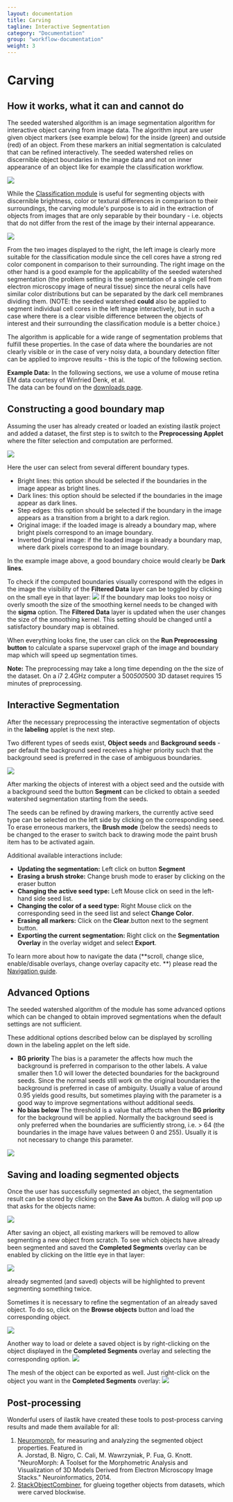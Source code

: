 ```yaml
---
layout: documentation
title: Carving
tagline: Interactive Segmentation
category: "Documentation"
group: "workflow-documentation"
weight: 3
---
```

# Carving

## How it works, what it can and cannot do

The seeded watershed algorithm is an image segmentation algorithm for
interactive object carving from image data. The algorithm input are user given
object markers (see example below) for the inside (green) and outside (red) of
an object.  From these markers an initial segmentation is calculated that can
be refined interactively. The seeded watershed relies on discernible object
boundaries in the image data and not on inner appearance of an object like for
example the classification workflow.
      
<a href="carving_intro_overview.png" data-toggle="lightbox"><img src="carving_intro_overview.png" class="img-responsive" /></a>

While the
[Classification module]({{site.baseurl}}/documentation/pixelclassification/pixelclassification.html)
is useful for segmenting objects with discernible brightness, color
or textural differences in comparison to their surroundings, the carving
module's purpose is to aid in the extraction of objects from images that are
only separable by their boundary - i.e. objects that do not differ from the
rest of the image by their internal appearance.

<a href="carving_good_bad.png" data-toggle="lightbox"><img src="carving_good_bad.png" class="img-responsive" /></a>
      
From the two images displayed to the right, the left image is clearly
more suitable for the classification module since the cell cores have a
strong red color component in comparison to their surrounding. The right
image on the other hand is a good example for the applicability of the
seeded watershed segmentation (the problem setting is the segmentation of
a single cell from electron microscopy image of neural tissue) since the
neural cells have similar color distributions but can be
separated by the dark cell membranes dividing them. (NOTE: the seeded
watershed **could** also be applied to segment individual cell cores
in the left image interactively, but in such a case where there is a
clear visible difference between the objects of interest and their
surrounding the classification module is a better choice.)

The algorithm is applicable for a wide range of segmentation problems that
fulfill these properties. In the case of data where the boundaries are not
clearly visible or in the case of very noisy data, a boundary detection filter
can be applied to improve results - this is the topic of the following section.

**Example Data:** In the following sections, we use a volume of mouse retina EM data courtesy of Winfried Denk, et al.  
The data can be found on the [downloads page]({{site.baseurl}}/download.html).

## Constructing a good boundary map

Assuming the user has already created or loaded an existing
ilastik project and added a dataset, the first step is to switch to the **Preprocessing Applet**
where the filter selection and computation are performed.

<a href="snapshots/preprocessing1-zoomed.png" data-toggle="lightbox"><img src="snapshots/preprocessing1-zoomed.png" class="img-responsive" /></a>

Here the user can select from several different boundary types.
* Bright lines: this option should be selected if the boundaries in the image appear as bright lines.
* Dark lines: this option should be selected if the boundaries in the image appear as dark lines.
* Step edges: this option should be selected if the boundary in the image appears as a transition from a bright to a dark region.
* Original image: if the loaded image is already a boundary map, where bright pixels correspond to an image boundary.
* Inverted Original image: if the loaded image is already a boundary map, where dark pixels correspond to an image boundary.

In the example image above, a good boundary choice would clearly be **Dark lines**.

To check if the computed boundaries visually correspond with the edges in the image the visibility of the **Filtered Data** layer
can be toggled by clicking on the small eye in that layer:
<a href="snapshots/preprocessing2-zoomed.png" data-toggle="lightbox"><img src="snapshots/preprocessing2-zoomed.png" class="img-responsive" /></a>
If the boundary map looks too noisy or overly smooth the size of the smoothing kernel needs to be changed with the **sigma** option.
The **Filtered Data** layer is updated when the user changes the size of the smoothing kernel. This setting should be changed
until a satisfactory boundary map is obtained.

When everything looks fine, the user can click on the **Run Preprocessing button** to calculate a sparse supervoxel graph of 
the image and boundary map which will speed up segmentation times.
      
**Note:** The preprocessing may take a long time depending on the the
size of the dataset. On a i7 2.4GHz computer a 500*500*500 3D dataset requires
15 minutes of preprocessing.


## Interactive Segmentation

After the necessary preprocessing the interactive segmentation of objects in the **labeling** applet is the next step.

Two different types of seeds exist, **Object seeds** and **Background seeds** - per default the background seed receives a higher priority such that the background seed is preferred in the case of ambiguous boundaries.

<a href="snapshots/labeling1-zoomed.png" data-toggle="lightbox"><img src="snapshots/labeling1-zoomed.png" class="img-responsive" /></a>

After marking the objects of interest with a object seed and the outside
with a background seed the button **Segment** can be clicked to obtain a seeded
watershed segmentation starting from the seeds.

The seeds can be refined by drawing markers, the currently active seed type can be selected 
on the left side by clicking on the corresponding seed.
To erase erroneous markers, the **Brush mode** (below the seeds) needs to be changed to the eraser to switch back to drawing mode 
the paint brush item has to be activated again.
 
Additional available interactions include:

- **Updating the segmentation:** Left click on button **Segment**
- **Erasing a brush stroke:** Change brush mode to eraser by clicking on the eraser button
- **Changing the active seed type:** Left Mouse click on seed in the left-hand side seed list.
- **Changing the color of a seed type:** Right Mouse click on the corresponding seed in the seed list and select **Change Color**.
- **Erasing all markers:** Click on the  **Clear**.button next to the segment button.
- **Exporting the current segmentation:** Right click on the **Segmentation Overlay** in the overlay widget and select **Export**.
      
To learn more about how to navigate the data (**scroll, change slice,
enable/disable overlays, change overlay capacity etc. **) please read the
[Navigation guide]({{site.baseurl}}/documentation/basics/navigation.html).

## Advanced Options

The seeded watershed algorithm of the module has some advanced options which
can be changed to obtain improved segmentations when the default settings are
not sufficient.

These additional options described below can be displayed by scrolling down
in the labeling applet on the left side.

- **BG priority** The bias is a parameter the affects how much the background is
  preferred in comparison to the other labels. A value smaller then 1.0 will
  lower the detected boundaries for the background seeds. Since the normal
  seeds still work on the original boundaries the background is preferred in
  case of ambiguity. Usually a value of around 0.95 yields good results, but
  sometimes playing with the parameter is a good way to improve segmentations
  without additional seeds.
- **No bias below** The threshold is a value that affects when the **BG priority**
  for the background will be applied. Normally the background seed is only
  preferred when the boundaries are sufficiently strong, i.e. > 64 (the
  boundaries in the image have values between 0 and 255). Usually it is not
  necessary to change this parameter.
  
<a href="snapshots/labeling2-zoomed.png" data-toggle="lightbox"><img src="snapshots/labeling2-zoomed.png" class="img-responsive" /></a>


## Saving and loading segmented objects

Once the user has successfully segmented an object, the segmentation result
can be stored by clicking on the **Save As** button. A dialog will pop up that
asks for the objects name:

<a href="snapshots/labeling3-zoomed.png" data-toggle="lightbox"><img src="snapshots/labeling3-zoomed.png" class="img-responsive" /></a>

After saving an object, all existing markers will be removed to allow segmenting a new
object from scratch. To see which objects have already been segmented and saved the **Completed Segments** overlay
can be enabled by clicking on the little eye in that layer:

<a href="snapshots/labeling4-zoomed.png" data-toggle="lightbox"><img src="snapshots/labeling4-zoomed.png" class="img-responsive" /></a>

already segmented (and saved) objects will be highlighted to prevent segmenting something twice.

Sometimes it is necessary to refine the segmentation of an already saved object. To do so, click
on the **Browse objects** button and load the corresponding object. 

<a href="snapshots/labeling5-zoomed.png" data-toggle="lightbox"><img src="snapshots/labeling5-zoomed.png" class="img-responsive" /></a>

Another way to load or delete a saved object is by right-clicking on the object displayed in the **Completed Segments** overlay
and selecting the corresponding option.
<a href="snapshots/labeling6-zoomed.png" data-toggle="lightbox"><img src="snapshots/labeling6-zoomed.png" class="img-responsive" /></a>

The mesh of the object can be exported as well. Just right-click on the object you want in the **Completed Segments** overlay:
<a href="snapshots/export_meshes.png" data-toggle="lightbox"><img src="snapshots/export_meshes.png" class="img-responsive" /></a>

## Post-processing
Wonderful users of ilastik have created these tools to post-process carving results and made them available for all:

1. [Neuromorph](http://cvlab.epfl.ch/NeuroMorph), for measuring and analyzing the segmented object properties. Featured in <br>
A. Jorstad, B. Nigro, C. Cali, M. Wawrzyniak, P. Fua, G. Knott.  "NeuroMorph: A Toolset for the Morphometric Analysis and Visualization of 3D Models Derived from Electron Microscopy Image Stacks." Neuroinformatics, 2014.
2. [StackObjectCombiner](http://wiki.imagej.net/StackObjectCombiner), for glueing together objects from datasets, which were carved blockwise.
